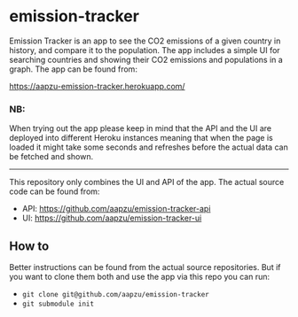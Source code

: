 # emission-tracker

Emission Tracker is an app to see the CO2 emissions of a given country in history, and compare it to the population. The app includes a simple UI for searching countries and showing their CO2 emissions and populations in a graph. The app can be found from:

https://aapzu-emission-tracker.herokuapp.com/

### **NB**: 
When trying out the app please keep in mind that the API and the UI are deployed into different Heroku instances meaning that when the page is loaded it might take some seconds and refreshes before the actual data can be fetched and shown.

---

This repository only combines the UI and API of the app. The actual source code can be found from:
  - API: https://github.com/aapzu/emission-tracker-api
  - UI: https://github.com/aapzu/emission-tracker-ui
  
## How to
Better instructions can be found from the actual source repositories. But if you want to clone them both and use the app via this repo you can run:
 - `git clone git@github.com/aapzu/emission-tracker`
 - `git submodule init`  
